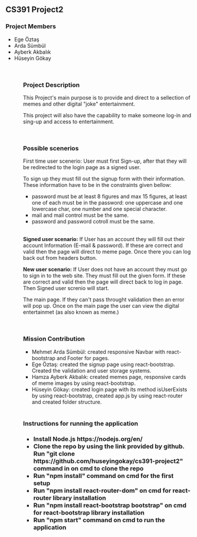 <h2>CS391 Project2</h2>

<h3>Project Members</h3>
<ul>
  <li>Ege Öztaş</li>
  <li>Arda Sümbül</li>
  <li>Ayberk Akbalık</li>
  <li>Hüseyin Gökay</li>
<ul>

<br />
  
<h3>Project Description</h3>
<p>This Project's main purpose is to provide and direct to a sellection of memes and other digital "joke" entertainment.</p>

<p>This project will also have the capability to make someone log-in and sing-up and access to entertainment.</p>

<br />

<h3>Possible scenerios</h3>
<p>First time user scenerio: User must first Sign-up, after that they will be redirected to the login page as a signed user.</p>

<p>To sign up they must fill out the signup form with their information. These information have to be in the constraints given bellow:</p>
  <ul>
  <li>password must be at least 8 figures and max 15 figures, at least one of each must be in the password: one uppercase and one lowercase char, one number and one special character.</li>
  <li>mail and mail control must be the same.</li>
  <li>password and password cotroll must be the same.</li>
  </ul>
  <br />
<p><strong>Signed user scenario:</strong> If User has an account they will fill out their account Information (E-mail & password). If these are correct and valid then the page will direct to meme page. Once there you can log back out from headers button.</p>
<p><strong>New user scenario:</strong> If User does not have an account they must go to sign in to the web site. They must fill out the given form. If these are correct and valid then the page will direct back to log in page. Then Signed user screnio will start.</p>

The main page. If they can't pass throught validation then an error will pop up.
Once on the main page the user can view the digital entertainmet (as also known as meme.)

<br />

<h3>Mission Contribution</h3>
<ul>
  <li>Mehmet Arda Sümbül: created responsive Navbar with react-bootstrap and Footer for pages.</li>
  <li>Ege Öztaş: created the signup page using react-bootstrap. Created the validation and user storage systems.</li>
  <li>Hamza Ayberk Akbalık: created memes page, responsive cards of meme images by using react-bootstrap.</li> 
  <li>Hüseyin Gökay: created login page with its method isUserExists by using react-bootstrap, created app.js by using react-router and created folder structure. </li>
</ul>

<br />

<h3>Instructions for running the application<h3>
<ul>
  <li> Install Node.js https://nodejs.org/en/ </li>
  <li> Clone the repo by using the link provided by github. Run "git clone https://github.com/huseyingokay/cs391-project2" command in on cmd to clone the repo </li>
  <li> Run "npm install" command on cmd for the first setup </li>
  <li> Run "npm install react-router-dom" on cmd for react-router library installation </li>
  <li> Run "npm install react-bootstrap bootstrap" on cmd for react-bootstrap library installation </li>
  <li> Run "npm start" command on cmd to run the application </li>
</ul> 
